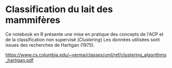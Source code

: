 # Classification du lait des mammifères 

Ce notebook en R présente une mise en pratique des concepts de l'ACP et de la classification non supervisé (<i>Clustering</i>)
Les données utilisées sont issues des recherches de Hartigan (1975). 

https://www.cs.columbia.edu/~verma/classes/uml/ref/clustering_algorithms_hartigan.pdf
